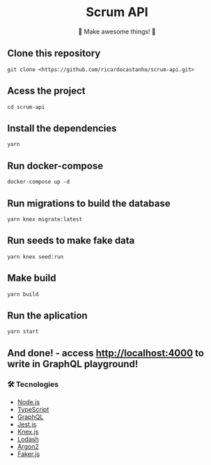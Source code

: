 <h1 align="center">
  Scrum API
</h1>

<p align="center">🚀 Make awesome things! 🚀</p>

## Clone this repository
```shell
git clone <https://github.com/ricardocastanho/scrum-api.git>
```

## Acess the project
```shell
cd scrum-api
```

## Install the dependencies
```shell
yarn
```

## Run docker-compose
```shell
docker-compose up -d
```

## Run migrations to build the database
```shell
yarn knex migrate:latest
```

## Run seeds to make fake data
```shell
yarn knex seed:run
```

## Make build
```shell
yarn build
```

## Run the aplication
```shell
yarn start
```
## And done! - access <http://localhost:4000> to write in GraphQL playground!

### 🛠 Tecnologies

- [Node.js](https://nodejs.org/en/)
- [TypeScript](https://www.typescriptlang.org/)
- [GraphQL](https://www.graphql.org/)
- [Jest.js](https://www.jestjs.io/)
- [Knex.js](https://www.knex.org/)
- [Lodash](https://www.lodash.com/)
- [Argon2](https://argon2.online/)
- [Faker.js](https://github.com/marak/Faker.js/)
